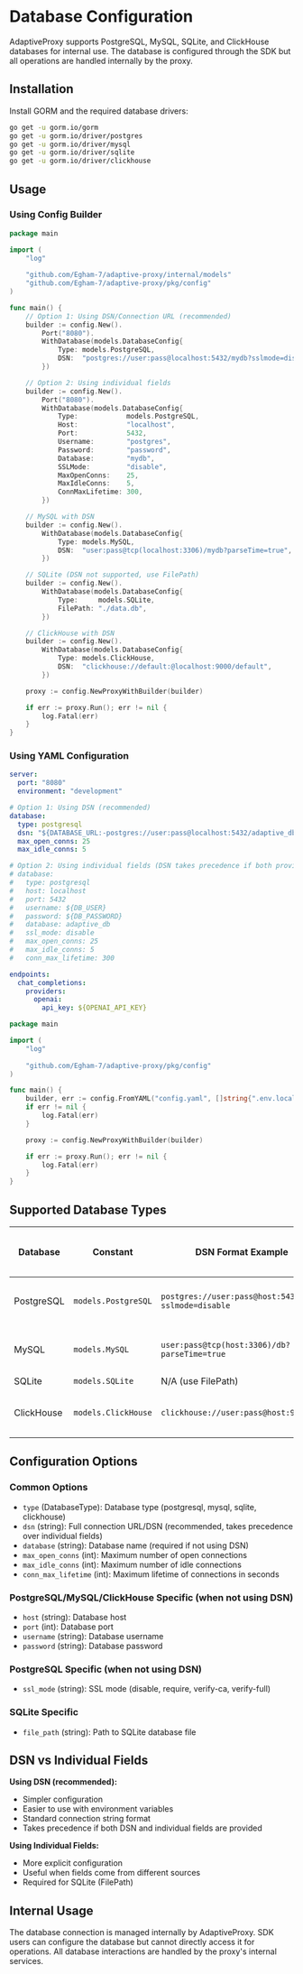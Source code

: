 # Database Configuration

AdaptiveProxy supports PostgreSQL, MySQL, SQLite, and ClickHouse databases for internal use. The database is configured through the SDK but all operations are handled internally by the proxy.

## Installation

Install GORM and the required database drivers:

```bash
go get -u gorm.io/gorm
go get -u gorm.io/driver/postgres
go get -u gorm.io/driver/mysql
go get -u gorm.io/driver/sqlite
go get -u gorm.io/driver/clickhouse
```

## Usage

### Using Config Builder

```go
package main

import (
    "log"
    
    "github.com/Egham-7/adaptive-proxy/internal/models"
    "github.com/Egham-7/adaptive-proxy/pkg/config"
)

func main() {
    // Option 1: Using DSN/Connection URL (recommended)
    builder := config.New().
        Port("8080").
        WithDatabase(models.DatabaseConfig{
            Type: models.PostgreSQL,
            DSN:  "postgres://user:pass@localhost:5432/mydb?sslmode=disable",
        })

    // Option 2: Using individual fields
    builder := config.New().
        Port("8080").
        WithDatabase(models.DatabaseConfig{
            Type:            models.PostgreSQL,
            Host:            "localhost",
            Port:            5432,
            Username:        "postgres",
            Password:        "password",
            Database:        "mydb",
            SSLMode:         "disable",
            MaxOpenConns:    25,
            MaxIdleConns:    5,
            ConnMaxLifetime: 300,
        })

    // MySQL with DSN
    builder := config.New().
        WithDatabase(models.DatabaseConfig{
            Type: models.MySQL,
            DSN:  "user:pass@tcp(localhost:3306)/mydb?parseTime=true",
        })

    // SQLite (DSN not supported, use FilePath)
    builder := config.New().
        WithDatabase(models.DatabaseConfig{
            Type:     models.SQLite,
            FilePath: "./data.db",
        })

    // ClickHouse with DSN
    builder := config.New().
        WithDatabase(models.DatabaseConfig{
            Type: models.ClickHouse,
            DSN:  "clickhouse://default:@localhost:9000/default",
        })

    proxy := config.NewProxyWithBuilder(builder)

    if err := proxy.Run(); err != nil {
        log.Fatal(err)
    }
}
```

### Using YAML Configuration

```yaml
server:
  port: "8080"
  environment: "development"

# Option 1: Using DSN (recommended)
database:
  type: postgresql
  dsn: "${DATABASE_URL:-postgres://user:pass@localhost:5432/adaptive_db?sslmode=disable}"
  max_open_conns: 25
  max_idle_conns: 5

# Option 2: Using individual fields (DSN takes precedence if both provided)
# database:
#   type: postgresql
#   host: localhost
#   port: 5432
#   username: ${DB_USER}
#   password: ${DB_PASSWORD}
#   database: adaptive_db
#   ssl_mode: disable
#   max_open_conns: 25
#   max_idle_conns: 5
#   conn_max_lifetime: 300

endpoints:
  chat_completions:
    providers:
      openai:
        api_key: ${OPENAI_API_KEY}
```

```go
package main

import (
    "log"
    
    "github.com/Egham-7/adaptive-proxy/pkg/config"
)

func main() {
    builder, err := config.FromYAML("config.yaml", []string{".env.local", ".env"})
    if err != nil {
        log.Fatal(err)
    }

    proxy := config.NewProxyWithBuilder(builder)

    if err := proxy.Run(); err != nil {
        log.Fatal(err)
    }
}
```

## Supported Database Types

| Database   | Constant              | DSN Format Example                                   | Required Fields (if not using DSN)        |
|------------|-----------------------|------------------------------------------------------|-------------------------------------------|
| PostgreSQL | `models.PostgreSQL`   | `postgres://user:pass@host:5432/db?sslmode=disable` | Host, Port, Username, Password, Database  |
| MySQL      | `models.MySQL`        | `user:pass@tcp(host:3306)/db?parseTime=true`        | Host, Port, Username, Password, Database  |
| SQLite     | `models.SQLite`       | N/A (use FilePath)                                   | FilePath                                  |
| ClickHouse | `models.ClickHouse`   | `clickhouse://user:pass@host:9000/db`               | Host, Port, Username, Password, Database  |

## Configuration Options

### Common Options

- `type` (DatabaseType): Database type (postgresql, mysql, sqlite, clickhouse)
- `dsn` (string): Full connection URL/DSN (recommended, takes precedence over individual fields)
- `database` (string): Database name (required if not using DSN)
- `max_open_conns` (int): Maximum number of open connections
- `max_idle_conns` (int): Maximum number of idle connections
- `conn_max_lifetime` (int): Maximum lifetime of connections in seconds

### PostgreSQL/MySQL/ClickHouse Specific (when not using DSN)

- `host` (string): Database host
- `port` (int): Database port
- `username` (string): Database username
- `password` (string): Database password

### PostgreSQL Specific (when not using DSN)

- `ssl_mode` (string): SSL mode (disable, require, verify-ca, verify-full)

### SQLite Specific

- `file_path` (string): Path to SQLite database file

## DSN vs Individual Fields

**Using DSN (recommended):**
- Simpler configuration
- Easier to use with environment variables
- Standard connection string format
- Takes precedence if both DSN and individual fields are provided

**Using Individual Fields:**
- More explicit configuration
- Useful when fields come from different sources
- Required for SQLite (FilePath)

## Internal Usage

The database connection is managed internally by AdaptiveProxy. SDK users can configure the database but cannot directly access it for operations. All database interactions are handled by the proxy's internal services.
